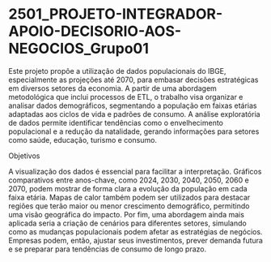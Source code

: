 # 2501_PROJETO-INTEGRADOR-APOIO-DECISORIO-AOS-NEGOCIOS_Grupo01

Este projeto propõe a utilização de dados populacionais do IBGE, especialmente as projeções até 2070, para embasar decisões estratégicas em diversos setores da economia.
A partir de uma abordagem metodológica que inclui processos de ETL, o trabalho visa organizar e analisar dados demográficos, segmentando a população em faixas etárias adaptadas aos ciclos de vida e padrões de consumo. A análise exploratória de dados permite identificar tendências como o envelhecimento populacional e a redução da natalidade, gerando informações para setores como saúde, educação, turismo e consumo.

Objetivos

A visualização dos dados é essencial para facilitar a interpretação. Gráficos comparativos entre anos-chave, como 2024, 2030, 2040, 2050, 2060 e 2070, podem mostrar de forma clara a evolução da população em cada faixa etária. Mapas de calor também podem ser utilizados para destacar regiões que terão maior ou menor crescimento demográfico, permitindo uma visão geográfica do impacto.
Por fim, uma abordagem ainda mais aplicada seria a criação de cenários para diferentes setores, simulando como as mudanças populacionais podem afetar as estratégias de negócios. Empresas podem, então, ajustar seus investimentos, prever demanda futura e se preparar para tendências de consumo de longo prazo.
